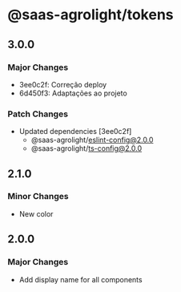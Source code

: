 # @saas-agrolight/tokens

## 3.0.0

### Major Changes

- 3ee0c2f: Correção deploy
- 6d450f3: Adaptações ao projeto

### Patch Changes

- Updated dependencies [3ee0c2f]
  - @saas-agrolight/eslint-config@2.0.0
  - @saas-agrolight/ts-config@2.0.0

## 2.1.0

### Minor Changes

- New color

## 2.0.0

### Major Changes

- Add display name for all components
